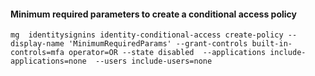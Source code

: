 #### Minimum required parameters to create a conditional access policy
```shell
mg  identitysignins identity-conditional-access create-policy --display-name 'MinimumRequiredParams' --grant-controls built-in-controls=mfa operator=OR --state disabled  --applications include-applications=none  --users include-users=none
```